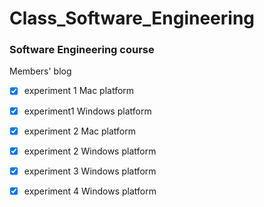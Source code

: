 # Class_Software_Engineering

### Software Engineering course

Members' blog

- [x] experiment 1 Mac platform

- [x] experiment1 Windows platform

- [x] experiment 2 Mac platform
- [x] experiment 2 Windows platform

- [x] experiment 3 Windows platform

- [x] experiment 4 Windows platform